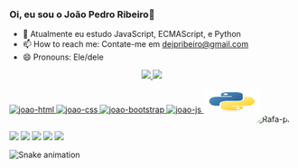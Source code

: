 ### Oi, eu sou o João Pedro Ribeiro👋



- 🌱 Atualmente eu estudo JavaScript, ECMAScript, e Python
- 📫 How to reach me: Contate-me em dejpribeiro@gmail.com
- 😄 Pronouns: Ele/dele

<div align="center">
  <a href="https://github.com/yakisoba1997">
  <img height="180em" src="https://github-readme-stats.vercel.app/api?username=yakisoba1997&show_icons=true&theme=tokyonight&include_all_commits=true&count_private=true"/>
  <img height="180em" src="https://github-readme-stats.vercel.app/api/top-langs/?username=yakisoba1997&layout=compact&langs_count=7&theme=tokyonight"/>
</div>
<div style="display: inline_block"><br>
  <img align="center-top" alt="joao-html" height="50" width="100" src="https://cdn.jsdelivr.net/gh/devicons/devicon/icons/html5/html5-plain-wordmark.svg">
  <img align="center-top" alt="joao-css" height="50" width="100" src="https://cdn.jsdelivr.net/gh/devicons/devicon/icons/css3/css3-plain-wordmark.svg">
  <img align="center-top" alt="joao-bootstrap" height="50" width="100" src="https://cdn.jsdelivr.net/gh/devicons/devicon/icons/bootstrap/bootstrap-plain.svg">
  <img align="center-top" alt="joao-js" height="45" width="100" src="https://cdn.jsdelivr.net/gh/devicons/devicon/icons/javascript/javascript-original.svg">
  <img align="center-top" alt="joao-Python" height="40" width="100" src="https://raw.githubusercontent.com/devicons/devicon/master/icons/python/python-original.svg">
  <img align="right" alt="Rafa-pic" height="150" style="border-radius:50px;" src="https://media.discordapp.net/attachments/639956127056134178/890373478988013628/Publicacoes_Instagram_1_1.png?width=676&height=676">
</div>
  
  ##
  
  <div> 
  <a href="https://www.youtube.com/channel/UCYZjRuqxCo2ocUupd6KWxsA" target="_blank"><img src="https://img.shields.io/badge/YouTube-FF0000?style=for-the-badge&logo=youtube&logoColor=white" target="_blank"></a>
  <a href="https://www.instagram.com/joao.pedroribeiro21/" target="_blank"><img src="https://img.shields.io/badge/-Instagram-%23E4405F?style=for-the-badge&logo=instagram&logoColor=white" target="_blank"></a>
 	<a href="https://twitter.com/Yakisoba1997" target="_blank"><img src="https://img.shields.io/badge/Twitter-1DA1F2?style=for-the-badge&logo=twitter&logoColor=white" target="_blank"></a>
  <a href = "mailto:dejpribeiro@gmail.com"><img src="https://img.shields.io/badge/-Gmail-%23333?style=for-the-badge&logo=gmail&logoColor=white" target="_blank"></a>
  <a href="https://www.linkedin.com/in/jo%C3%A3o-pedro-ribeiro-silva-b713261bb/" target="_blank"><img src="https://img.shields.io/badge/-LinkedIn-%230077B5?style=for-the-badge&logo=linkedin&logoColor=white" target="_blank"></a> 
    
  ![Snake animation](https://github.com/yakisoba1997/yakisoba1997/blob/output/github-contribution-grid-snake.svg)
  
  </div> 
